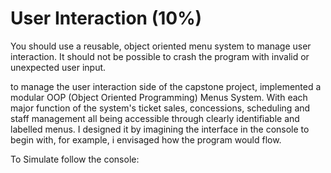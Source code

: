# User Interaction (10%)

You should use a reusable, object oriented menu system to manage user interaction. It should not be possible to crash the program with invalid or unexpected user input.

to manage the user interaction side of the capstone project, implemented a modular OOP (Object Oriented Programming) Menus System. With each major function of the system's ticket sales, concessions, scheduling and staff management all being accessible through clearly identifiable and labelled menus. I designed it by imagining the interface in the console to begin with, for example, i envisaged how the program would flow. 

To Simulate follow the console:

```cs

```

